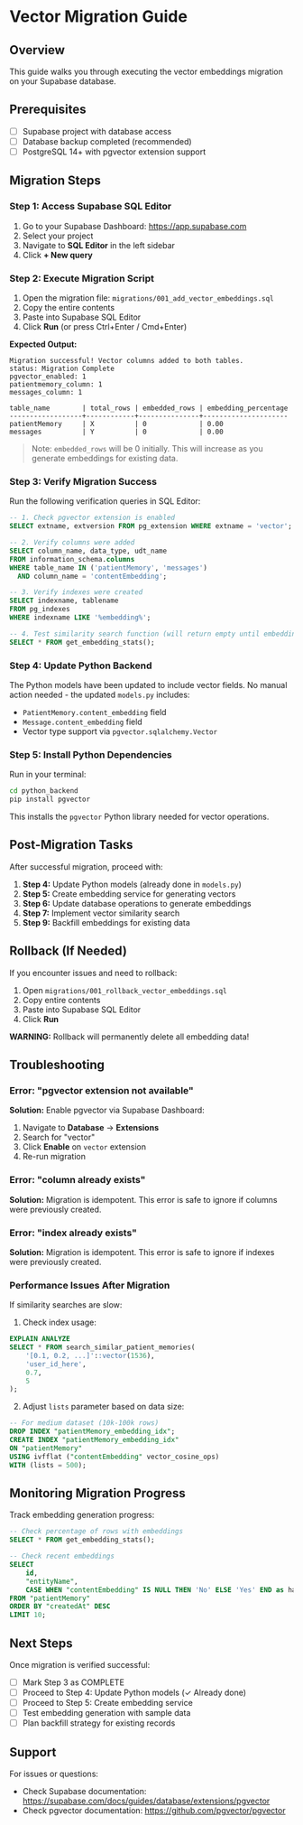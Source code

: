 # Vector Migration Guide

## Overview
This guide walks you through executing the vector embeddings migration on your Supabase database.

## Prerequisites
- [ ] Supabase project with database access
- [ ] Database backup completed (recommended)
- [ ] PostgreSQL 14+ with pgvector extension support

## Migration Steps

### Step 1: Access Supabase SQL Editor

1. Go to your Supabase Dashboard: https://app.supabase.com
2. Select your project
3. Navigate to **SQL Editor** in the left sidebar
4. Click **+ New query**

### Step 2: Execute Migration Script

1. Open the migration file: `migrations/001_add_vector_embeddings.sql`
2. Copy the entire contents
3. Paste into Supabase SQL Editor
4. Click **Run** (or press Ctrl+Enter / Cmd+Enter)

**Expected Output:**
```
Migration successful! Vector columns added to both tables.
status: Migration Complete
pgvector_enabled: 1
patientmemory_column: 1  
messages_column: 1

table_name        | total_rows | embedded_rows | embedding_percentage
------------------+------------+---------------+---------------------
patientMemory     | X          | 0             | 0.00
messages          | Y          | 0             | 0.00
```

> Note: `embedded_rows` will be 0 initially. This will increase as you generate embeddings for existing data.

### Step 3: Verify Migration Success

Run the following verification queries in SQL Editor:

```sql
-- 1. Check pgvector extension is enabled
SELECT extname, extversion FROM pg_extension WHERE extname = 'vector';

-- 2. Verify columns were added
SELECT column_name, data_type, udt_name
FROM information_schema.columns
WHERE table_name IN ('patientMemory', 'messages')
  AND column_name = 'contentEmbedding';

-- 3. Verify indexes were created
SELECT indexname, tablename 
FROM pg_indexes
WHERE indexname LIKE '%embedding%';

-- 4. Test similarity search function (will return empty until embeddings are generated)
SELECT * FROM get_embedding_stats();
```

### Step 4: Update Python Backend

The Python models have been updated to include vector fields. No manual action needed - the updated `models.py` includes:

- `PatientMemory.content_embedding` field
- `Message.content_embedding` field
- Vector type support via `pgvector.sqlalchemy.Vector`

### Step 5: Install Python Dependencies

Run in your terminal:

```bash
cd python_backend
pip install pgvector
```

This installs the `pgvector` Python library needed for vector operations.

## Post-Migration Tasks

After successful migration, proceed with:

1. **Step 4:** Update Python models (already done in `models.py`)
2. **Step 5:** Create embedding service for generating vectors
3. **Step 6:** Update database operations to generate embeddings
4. **Step 7:** Implement vector similarity search
5. **Step 9:** Backfill embeddings for existing data

## Rollback (If Needed)

If you encounter issues and need to rollback:

1. Open `migrations/001_rollback_vector_embeddings.sql`
2. Copy entire contents
3. Paste into Supabase SQL Editor
4. Click **Run**

**WARNING:** Rollback will permanently delete all embedding data!

## Troubleshooting

### Error: "pgvector extension not available"

**Solution:** Enable pgvector via Supabase Dashboard:
1. Navigate to **Database** → **Extensions**
2. Search for "vector"
3. Click **Enable** on `vector` extension
4. Re-run migration

### Error: "column already exists"

**Solution:** Migration is idempotent. This error is safe to ignore if columns were previously created.

### Error: "index already exists"

**Solution:** Migration is idempotent. This error is safe to ignore if indexes were previously created.

### Performance Issues After Migration

If similarity searches are slow:

1. Check index usage:
```sql
EXPLAIN ANALYZE 
SELECT * FROM search_similar_patient_memories(
    '[0.1, 0.2, ...]'::vector(1536),
    'user_id_here',
    0.7,
    5
);
```

2. Adjust `lists` parameter based on data size:
```sql
-- For medium dataset (10k-100k rows)
DROP INDEX "patientMemory_embedding_idx";
CREATE INDEX "patientMemory_embedding_idx" 
ON "patientMemory" 
USING ivfflat ("contentEmbedding" vector_cosine_ops)
WITH (lists = 500);
```

## Monitoring Migration Progress

Track embedding generation progress:

```sql
-- Check percentage of rows with embeddings
SELECT * FROM get_embedding_stats();

-- Check recent embeddings
SELECT 
    id, 
    "entityName", 
    CASE WHEN "contentEmbedding" IS NULL THEN 'No' ELSE 'Yes' END as has_embedding
FROM "patientMemory"
ORDER BY "createdAt" DESC
LIMIT 10;
```

## Next Steps

Once migration is verified successful:

- [ ] Mark Step 3 as COMPLETE
- [ ] Proceed to Step 4: Update Python models (✓ Already done)
- [ ] Proceed to Step 5: Create embedding service
- [ ] Test embedding generation with sample data
- [ ] Plan backfill strategy for existing records

## Support

For issues or questions:
- Check Supabase documentation: https://supabase.com/docs/guides/database/extensions/pgvector
- Check pgvector documentation: https://github.com/pgvector/pgvector
